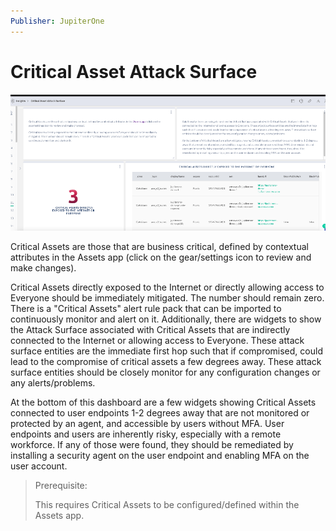 ```yaml
---
Publisher: JupiterOne
---
```


# Critical Asset Attack Surface

![sample-screenshot](board.png)

Critical Assets are those that are business critical, defined by contextual attributes in the Assets app (click on the gear/settings icon to review and make changes).

Critical Assets directly exposed to the Internet or directly allowing access to Everyone should be immediately mitigated. The number should remain zero. There is a "Critical Assets" alert rule pack that can be imported to continuously monitor and alert on it.  Additionally, there are widgets to show the Attack Surface associated with Critical Assets that are indirectly connected to the Internet or allowing access to Everyone. These attack surface entities are the immediate first hop such that if compromised, could lead to the compromise of critical assets a few degrees away. These attack surface entities should be closely monitor for any configuration changes or any alerts/problems.

At the bottom of this dashboard are a few widgets showing Critical Assets connected to user endpoints 1-2 degrees away that are not monitored or protected by an agent, and accessible by users without MFA. User endpoints and users are inherently risky, especially with a remote workforce. If any of those were found, they should be remediated by installing a security agent on the user endpoint and enabling MFA on the user account.

> Prerequisite: 
>
> This requires Critical Assets to be configured/defined within the Assets app.